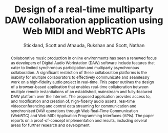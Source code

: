 ---
title: "Design of a real-time multiparty DAW collaboration application using Web MIDI and WebRTC APIs"
abstract: "Collaborative music production in online environments has seen a renewed focus as developers of Digital Audio Workstation (DAW) software include features that cater to limited synchronous participation and multiparty asynchronous collaboration. A significant restriction of these collaboration platforms is the inability for multiple collaborators to effectively communicate and seamlessly work on a high-fidelity audio project in real-time. This paper outlines the design of a browser-based application that enables real-time collaboration between multiple remote instantiations of an established, mainstream and fully-featured DAW platform over the Internet. The proposed application provides access to, and modification and creation of, high-fidelity audio assets, real-time videoconferencing and control data streaming for communication and synchronised DAW operations through Web Real-Time Communication (WebRTC) and Web MIDI Application Programming Interfaces (APIs). The paper reports on a proof-of-concept implementation and results, including several areas for further research and development."
address: "Trondheim, Norway"
booktitle: "Proceedings of the International Web Audio Conference"
editor: "Xambó, Anna and Martín, Sara R. and Roma, Gerard"
month: "December"
publisher: "NTNU"
series: "WAC '19"
pages: "59--64"
id: "2019_33"
author: "Stickland, Scott and Athauda, Rukshan  and Scott, Nathan"
webAuthor: "Scott Stickland, Rukshan  Athauda, Nathan Scott"
track: "Paper"
year: "2019"
tags: year2019
media: https://youtu.be/I7lMTjAupvM
pdflink: "/_data/papers/pdf/2019/2019_33.pdf"
ISSN: "2663-5844"
---